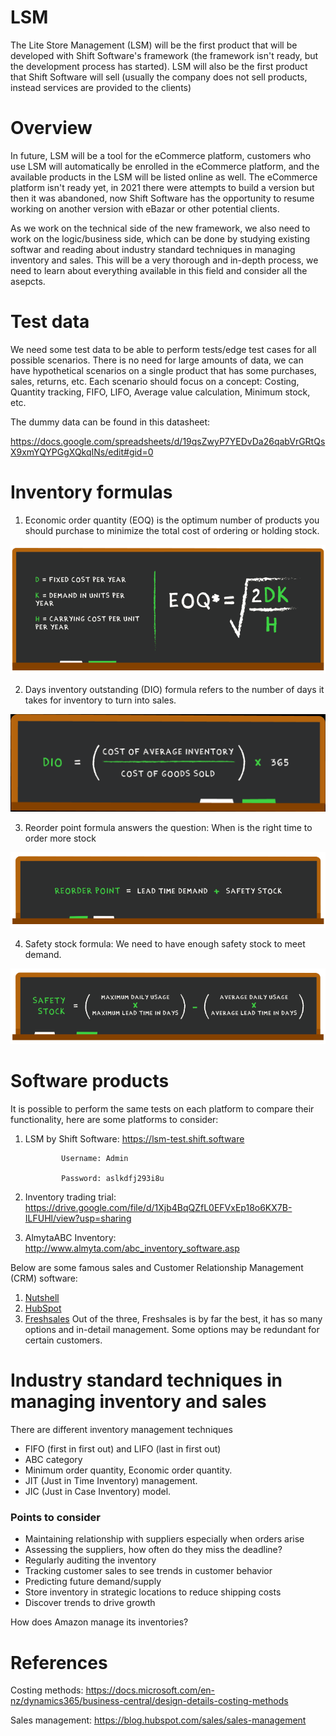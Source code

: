 LSM
=============
The Lite Store Management (LSM) will be the first product that will be developed with Shift Software's framework (the framework isn't ready, but the development process has started). LSM will also be the first product that Shift Software will sell (usually the company does not sell products, instead services are provided to the clients)

# Overview

In future, LSM will be a tool for the eCommerce platform, customers who use LSM will automatically be enrolled in the eCommerce platform, and the available products in the LSM will be listed online as well. The eCommerce platform isn't ready yet, in 2021 there were attempts to build a version but then it was abandoned, now Shift Software has the opportunity to resume working on another version with eBazar or other potential clients.

As we work on the technical side of the new framework, we also need to work on the logic/business side, which can be done by studying existing softwar and reading about industry standard techniques in managing inventory and sales. This will be a very thorough and in-depth process, we need to learn about everything available in this field and consider all the asepcts.

# Test data

We need some test data to be able to perform tests/edge test cases for all possible scenarios. There is no need for large amounts of data, we can have hypothetical scenarios on a single product that has some purchases, sales, returns, etc. Each scenario should focus on a concept: Costing, Quantity tracking, FIFO, LIFO, Average value calculation, Minimum stock, etc.  

The dummy data can be found in this datasheet: 

https://docs.google.com/spreadsheets/d/19qsZwyP7YEDvDa26qabVrGRtQsX9xmYQYPGgXQkqINs/edit#gid=0


# Inventory formulas 
1. Economic order quantity (EOQ) is the optimum number of products you should purchase to minimize the total cost of ordering or holding stock. 

![alt text](https://github.com/Shift-Software/Cyber/blob/main/1.png)

2. Days inventory outstanding (DIO) formula refers to the number of days it takes for inventory to turn into sales.   

![alt text](https://github.com/Shift-Software/Cyber/blob/main/2.png)


3. Reorder point formula answers the question: When is the right time to order more stock

![alt text](https://github.com/Shift-Software/Cyber/blob/main/3.png)

4. Safety stock formula: We need to have enough safety stock to meet demand.

![alt text](https://github.com/Shift-Software/Cyber/blob/main/4.png)





# Software products

It is possible to perform the same tests on each platform to compare their functionality, here are some platforms to consider:

1. LSM by Shift Software: https://lsm-test.shift.software

               Username: Admin

               Password: aslkdfj293i8u

2. Inventory trading trial: https://drive.google.com/file/d/1Xjb4BqQZfL0EFVxEp18o6KX7B-ILFUHl/view?usp=sharing

3. AlmytaABC Inventory: http://www.almyta.com/abc_inventory_software.asp

Below are some famous sales and Customer Relationship Management (CRM) software:

1. [Nutshell](https://www.nutshell.com)
2. [HubSpot](https://www.hubspot.com/)
3. [Freshsales](https://www.freshworks.com/crm/lp/crm-customer-management/1/)
Out of the three, Freshsales is by far the best, it has so many options and in-detail management. Some options may be redundant for certain customers. 

# Industry standard techniques in managing inventory and sales
There are different inventory management techniques
- FIFO (first in first out) and LIFO (last in first out)
- ABC category
- Minimum order quantity, Economic order quantity.
- JIT (Just in Time Inventory) management.
- JIC (Just in Case Inventory) model.

### Points to consider
- Maintaining relationship with suppliers especially when orders arise
- Assessing the suppliers, how often do they miss the deadline? 
- Regularly auditing the inventory
- Tracking customer sales to see trends in customer behavior
- Predicting future demand/supply
- Store inventory in strategic locations to reduce shipping costs
- Discover trends to drive growth

How does Amazon manage its inventories? 

# References

Costing methods:
https://docs.microsoft.com/en-nz/dynamics365/business-central/design-details-costing-methods

Sales management:
https://blog.hubspot.com/sales/sales-management
